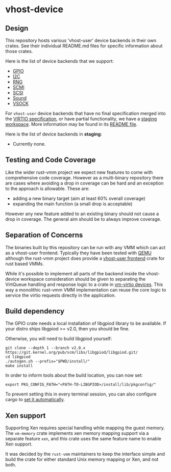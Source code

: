 # vhost-device

## Design

This repository hosts various 'vhost-user' device backends in their own crates.
See their individual README.md files for specific information about those
crates.

Here is the list of device backends that we support:

- [GPIO](https://github.com/rust-vmm/vhost-device/blob/main/vhost-device-gpio/README.md)
- [I2C](https://github.com/rust-vmm/vhost-device/blob/main/vhost-device-i2c/README.md)
- [RNG](https://github.com/rust-vmm/vhost-device/blob/main/vhost-device-rng/README.md)
- [SCMI](https://github.com/rust-vmm/vhost-device/blob/main/vhost-device-scmi/README.md)
- [SCSI](https://github.com/rust-vmm/vhost-device/blob/main/vhost-device-scsi/README.md)
- [Sound](https://github.com/rust-vmm/vhost-device/blob/main/vhost-device-sound/README.md)
- [VSOCK](https://github.com/rust-vmm/vhost-device/blob/main/vhost-device-vsock/README.md)

For `vhost-user` device backends that have no final specification merged into
the [VIRTIO specification](https://github.com/oasis-tcs/virtio-spec), or have partial functionality, we have a [staging
workspace](./staging/).
More information may be found in its [README file](./staging/README.md).

Here is the list of device backends in **staging**:

- Currently none.

<!--
Template:

- [`_DEVICE_NAME_`](https://github.com/rust-vmm/vhost-device/blob/main/staging/vhost-device-_DEVICE_NAME_/README.md)

-->

## Testing and Code Coverage

Like the wider rust-vmm project we expect new features to come with
comprehensive code coverage. However as a multi-binary repository
there are cases where avoiding a drop in coverage can be hard and an
exception to the approach is allowable. These are:

* adding a new binary target (aim at least 60% overall coverage)
* expanding the main function (a small drop is acceptable)

However any new feature added to an existing binary should not cause a
drop in coverage. The general aim should be to always improve
coverage.

## Separation of Concerns

The binaries built by this repository can be run with any VMM which
can act as a vhost-user frontend. Typically they have been tested with
[QEMU](https://www.qemu.org) although the rust-vmm project does
provide a [vhost-user
frontend](https://github.com/rust-vmm/vhost/tree/main/src/vhost_user)
crate for rust based VMMs.

While it's possible to implement all parts of the backend inside the
vhost-device workspace consideration should be given to separating the
VirtQueue handling and response logic to a crate in [vm-virtio
devices](https://github.com/rust-vmm/vm-virtio/tree/main/crates/devices).
This way a monolithic rust-vmm VMM implementation can reuse the core
logic to service the virtio requests directly in the application.

## Build dependency

The GPIO crate needs a local installation of libgpiod library to be available.
If your distro ships libgpiod >= v2.0, then you should be fine.

Otherwise, you will need to build libgpiod yourself:

    git clone --depth 1 --branch v2.0.x https://git.kernel.org/pub/scm/libs/libgpiod/libgpiod.git/
    cd libgpiod
    ./autogen.sh --prefix="$PWD/install/"
    make install

In order to inform tools about the build location, you can now set:

    export PKG_CONFIG_PATH="<PATH-TO-LIBGPIOD>/install/lib/pkgconfig/"

To prevent setting this in every terminal session, you can also configure
cargo to
[set it automatically](https://doc.rust-lang.org/cargo/reference/config.html#env).

## Xen support

Supporting Xen requires special handling while mapping the guest memory. The
`vm-memory` crate implements xen memory mapping support via a separate feature
`xen`, and this crate uses the same feature name to enable Xen support.

It was decided by the `rust-vmm` maintainers to keep the interface simple and
build the crate for either standard Unix memory mapping or Xen, and not both.
